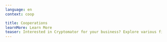```yaml
---
language: en
context: coop

title: Cooperations
learnMore: Learn More
teaser: Interested in Cryptomator for your business? Explore various fields of application.
---
```

